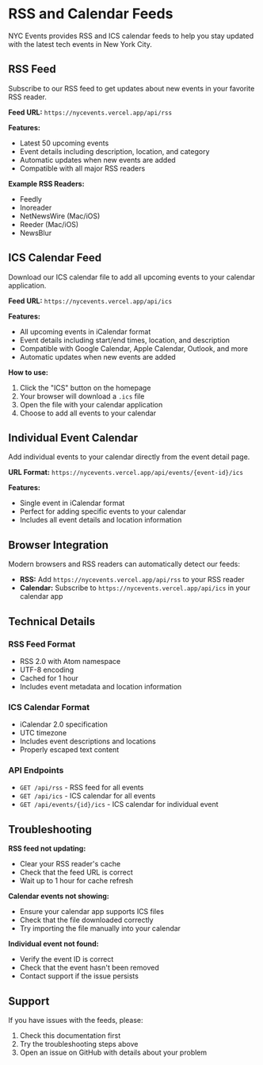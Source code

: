 # RSS and Calendar Feeds

NYC Events provides RSS and ICS calendar feeds to help you stay updated with the latest tech events in New York City.

## RSS Feed

Subscribe to our RSS feed to get updates about new events in your favorite RSS reader.

**Feed URL:** `https://nycevents.vercel.app/api/rss`

**Features:**
- Latest 50 upcoming events
- Event details including description, location, and category
- Automatic updates when new events are added
- Compatible with all major RSS readers

**Example RSS Readers:**
- Feedly
- Inoreader
- NetNewsWire (Mac/iOS)
- Reeder (Mac/iOS)
- NewsBlur

## ICS Calendar Feed

Download our ICS calendar file to add all upcoming events to your calendar application.

**Feed URL:** `https://nycevents.vercel.app/api/ics`

**Features:**
- All upcoming events in iCalendar format
- Event details including start/end times, location, and description
- Compatible with Google Calendar, Apple Calendar, Outlook, and more
- Automatic updates when new events are added

**How to use:**
1. Click the "ICS" button on the homepage
2. Your browser will download a `.ics` file
3. Open the file with your calendar application
4. Choose to add all events to your calendar

## Individual Event Calendar

Add individual events to your calendar directly from the event detail page.

**URL Format:** `https://nycevents.vercel.app/api/events/{event-id}/ics`

**Features:**
- Single event in iCalendar format
- Perfect for adding specific events to your calendar
- Includes all event details and location information

## Browser Integration

Modern browsers and RSS readers can automatically detect our feeds:

- **RSS:** Add `https://nycevents.vercel.app/api/rss` to your RSS reader
- **Calendar:** Subscribe to `https://nycevents.vercel.app/api/ics` in your calendar app

## Technical Details

### RSS Feed Format
- RSS 2.0 with Atom namespace
- UTF-8 encoding
- Cached for 1 hour
- Includes event metadata and location information

### ICS Calendar Format
- iCalendar 2.0 specification
- UTC timezone
- Includes event descriptions and locations
- Properly escaped text content

### API Endpoints
- `GET /api/rss` - RSS feed for all events
- `GET /api/ics` - ICS calendar for all events  
- `GET /api/events/{id}/ics` - ICS calendar for individual event

## Troubleshooting

**RSS feed not updating:**
- Clear your RSS reader's cache
- Check that the feed URL is correct
- Wait up to 1 hour for cache refresh

**Calendar events not showing:**
- Ensure your calendar app supports ICS files
- Check that the file downloaded correctly
- Try importing the file manually into your calendar

**Individual event not found:**
- Verify the event ID is correct
- Check that the event hasn't been removed
- Contact support if the issue persists

## Support

If you have issues with the feeds, please:
1. Check this documentation first
2. Try the troubleshooting steps above
3. Open an issue on GitHub with details about your problem 